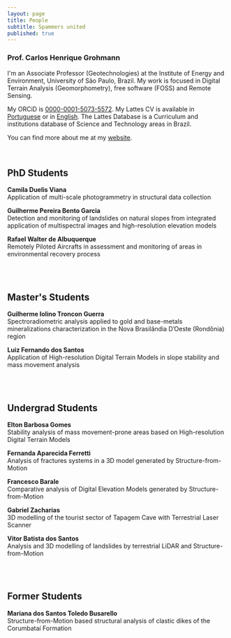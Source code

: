 ```yaml
---
layout: page
title: People
subtitle: Spammers united
published: true
---
```


### Prof. Carlos Henrique Grohmann
I'm an Associate Professor (Geotechnologies) at the Institute of Energy and Environment, University of São Paulo, Brazil. My work is focused in Digital Terrain Analysis (Geomorphometry), free software (FOSS) and Remote Sensing.

My ORCiD is [0000-0001-5073-5572](http://orcid.org/0000-0001-5073-5572). My Lattes CV is available in [Portuguese](http://lattes.cnpq.br/5846052449613692) or in [English](http://buscatextual.cnpq.br/buscatextual/visualizacv.do?metodo=apresentar&id=K4769337Z5&idiomaExibicao=2). The Lattes Database is a Curriculum and institutions database of Science and Technology areas in Brazil. 

You can find more about me at my [website](http://carlosgrohmann.com).
  
&nbsp;

## PhD Students
**Camila Duelis Viana**  
Application of multi-scale photogrammetry in structural data collection  


**Guilherme Pereira Bento Garcia**  
Detection and monitoring of landslides on natural slopes from integrated application of multispectral images and high-resolution elevation models  


**Rafael Walter de Albuquerque**  
Remotely Piloted Aircrafts in assessment and monitoring of areas in environmental recovery process  
&nbsp;

&nbsp;

## Master's Students
**Guilherme Iolino Troncon Guerra**  
Spectroradiometric analysis applied to gold and base-metals mineralizations characterization in the Nova Brasilândia D’Oeste (Rondônia) region  


**Luiz Fernando dos Santos**  
Application of High-resolution Digital Terrain Models in slope stability and mass movement analysis  
&nbsp;

&nbsp;

## Undergrad Students
**Elton Barbosa Gomes**  
Stability analysis of mass movement-prone areas based on High-resolution Digital Terrain Models  

**Fernanda Aparecida Ferretti**  
Analysis of fractures systems in a 3D model generated by Structure-from-Motion  

**Francesco Barale**  
Comparative analysis of Digital Elevation Models generated by Structure-from-Motion  

**Gabriel Zacharias**  
3D modelling of the tourist sector of Tapagem Cave with Terrestrial Laser Scanner  

**Vitor Batista dos Santos**  
Analysis and 3D modelling of landslides by terrestrial LiDAR and Structure-from-Motion   
&nbsp;

&nbsp;

## Former Students
**Mariana dos Santos Toledo Busarello**  
Structure-from-Motion based structural analysis of clastic dikes of the Corumbataí Formation   
&nbsp;
